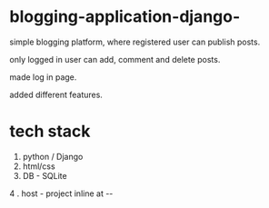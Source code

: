 # blogging-application-django-

simple blogging platform, where registered user can publish posts.

only logged in user can add, comment and delete posts.

made log in page.

added different features.

# tech stack
1. python / Django
2. html/css
3. DB - SQLite

4 . host - 
   project inline at -- 
